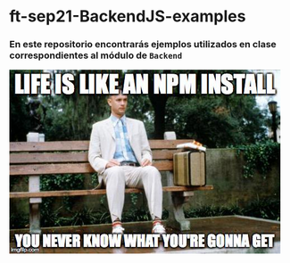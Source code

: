 # ft-sep21-BackendJS-examples

### En este repositorio encontrarás ejemplos utilizados en clase correspondientes al módulo de `Backend`

![npminstall!](./assets/npminstall.jpg)